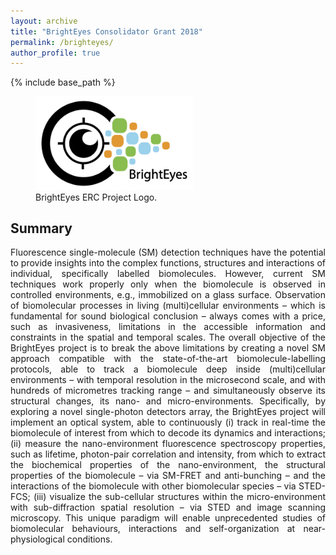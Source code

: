 ```yaml
---
layout: archive
title: "BrightEyes Consolidator Grant 2018"
permalink: /brighteyes/
author_profile: true
---
```

{% include base_path %}

<figure style="width: 50%" class="align-center">
<img src='/images/BrightEyes_logo.jpg'>
<figcaption>BrightEyes ERC Project Logo.</figcaption>
</figure>

<h2>Summary</h2>
<body align="justify">
Fluorescence single-molecule (SM) detection techniques have the potential to provide insights into the complex functions, structures and interactions of individual, specifically labelled biomolecules. However, current SM techniques work properly only when the biomolecule is observed in controlled environments, e.g., immobilized on a glass surface. Observation of biomolecular processes in living (multi)cellular environments – which is fundamental for sound biological conclusion – always comes with a price, such as invasiveness, limitations in the accessible information and constraints in the spatial and temporal scales. The overall objective of the BrightEyes project is to break the above limitations by creating a novel SM approach compatible with the state-of-the-art biomolecule-labelling protocols, able to track a biomolecule deep inside (multi)cellular environments – with temporal resolution in the microsecond scale, and with hundreds of micrometres tracking range – and simultaneously observe its structural changes, its nano- and micro-environments. Specifically, by exploring a novel single-photon detectors array, the BrightEyes project will implement an optical system, able to continuously (i) track in real-time the biomolecule of interest from which to decode its dynamics and interactions; (ii) measure the nano-environment fluorescence spectroscopy properties, such as lifetime, photon-pair correlation and intensity, from which to extract the biochemical properties of the nano-environment, the structural properties of the biomolecule – via SM-FRET and anti-bunching – and the interactions of the biomolecule with other biomolecular species – via STED-FCS; (iii) visualize the sub-cellular structures within the micro-environment with sub-diffraction spatial resolution – via STED and image scanning microscopy. This unique paradigm will enable unprecedented studies of biomolecular behaviours, interactions and self-organization at near-physiological conditions.
  
  
